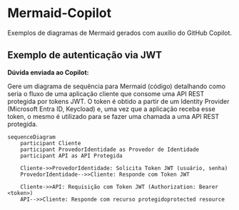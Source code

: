 # Mermaid-Copilot
Exemplos de diagramas de Mermaid gerados com auxílio do GitHub Copilot.

## Exemplo de autenticação via JWT

**Dúvida enviada ao Copilot:**

Gere um diagrama de sequência para Mermaid (código) detalhando como seria o fluxo de uma aplicação cliente que consome uma API REST protegida por tokens JWT. O token é obtido a partir de um Identity Provider (Microsoft Entra ID, Keycload) e, uma vez que a aplicação receba esse token, o mesmo é utilizado para se fazer uma chamada a uma API REST protegida.

```mermaid
sequenceDiagram
    participant Cliente
    participant ProvedorIdentidade as Provedor de Identidade
    participant API as API Protegida

    Cliente->>ProvedorIdentidade: Solicita Token JWT (usuário, senha)
    ProvedorIdentidade-->>Cliente: Responde com Token JWT

    Cliente->>API: Requisição com Token JWT (Authorization: Bearer <token>)
    API-->>Cliente: Responde com recurso protegidoprotected resource
```